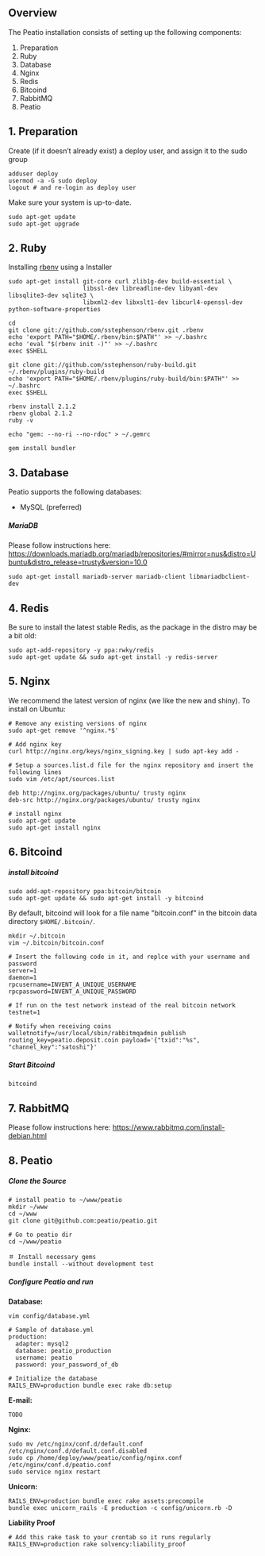 Overview
--------

The Peatio installation consists of setting up the following components:

1. Preparation
2. Ruby
3. Database
4. Nginx
5. Redis
6. Bitcoind
7. RabbitMQ
8. Peatio


## 1. Preparation

Create (if it doesn’t already exist) a deploy user, and assign it to the sudo group

    adduser deploy
    usermod -a -G sudo deploy
    logout # and re-login as deploy user

Make sure your system is up-to-date.

    sudo apt-get update
    sudo apt-get upgrade

## 2. Ruby

Installing [rbenv](https://github.com/sstephenson/rbenv) using a Installer

    sudo apt-get install git-core curl zlib1g-dev build-essential \
                         libssl-dev libreadline-dev libyaml-dev libsqlite3-dev sqlite3 \
                         libxml2-dev libxslt1-dev libcurl4-openssl-dev python-software-properties

    cd
    git clone git://github.com/sstephenson/rbenv.git .rbenv
    echo 'export PATH="$HOME/.rbenv/bin:$PATH"' >> ~/.bashrc
    echo 'eval "$(rbenv init -)"' >> ~/.bashrc
    exec $SHELL

    git clone git://github.com/sstephenson/ruby-build.git ~/.rbenv/plugins/ruby-build
    echo 'export PATH="$HOME/.rbenv/plugins/ruby-build/bin:$PATH"' >> ~/.bashrc
    exec $SHELL

    rbenv install 2.1.2
    rbenv global 2.1.2
    ruby -v

    echo "gem: --no-ri --no-rdoc" > ~/.gemrc

    gem install bundler


## 3. Database

Peatio supports the following databases:

* MySQL (preferred)

##### MariaDB

Please follow instructions here:  https://downloads.mariadb.org/mariadb/repositories/#mirror=nus&distro=Ubuntu&distro_release=trusty&version=10.0

    sudo apt-get install mariadb-server mariadb-client libmariadbclient-dev

## 4. Redis

Be sure to install the latest stable Redis, as the package in the distro may be a bit old:

    sudo apt-add-repository -y ppa:rwky/redis
    sudo apt-get update && sudo apt-get install -y redis-server


## 5. Nginx

We recommend the latest version of nginx (we like the new and shiny). To install on Ubuntu:

    # Remove any existing versions of nginx
    sudo apt-get remove '^nginx.*$'

    # Add nginx key
    curl http://nginx.org/keys/nginx_signing.key | sudo apt-key add -

    # Setup a sources.list.d file for the nginx repository and insert the following lines
    sudo vim /etc/apt/sources.list

    deb http://nginx.org/packages/ubuntu/ trusty nginx
    deb-src http://nginx.org/packages/ubuntu/ trusty nginx

    # install nginx
    sudo apt-get update
    sudo apt-get install nginx

## 6. Bitcoind

##### install bitcoind

    sudo add-apt-repository ppa:bitcoin/bitcoin
    sudo apt-get update && sudo apt-get install -y bitcoind

By default, bitcoind will look for a file name "bitcoin.conf" in the bitcoin data directory `$HOME/.bitcoin/`.

    mkdir ~/.bitcoin
    vim ~/.bitcoin/bitcoin.conf

    # Insert the following code in it, and replce with your username and password
    server=1
    daemon=1
    rpcusername=INVENT_A_UNIQUE_USERNAME
    rpcpassword=INVENT_A_UNIQUE_PASSWORD

    # If run on the test network instead of the real bitcoin network
    testnet=1

    # Notify when receiving coins
    walletnotify=/usr/local/sbin/rabbitmqadmin publish routing_key=peatio.deposit.coin payload='{"txid":"%s", "channel_key":"satoshi"}'

##### Start Bitcoind

    bitcoind

## 7. RabbitMQ

Please follow instructions here: https://www.rabbitmq.com/install-debian.html

## 8. Peatio

##### Clone the Source

    # install peatio to ~/www/peatio
    mkdir ~/www
    cd ~/www
    git clone git@github.com:peatio/peatio.git

    # Go to peatio dir
    cd ~/www/peatio

    ＃ Install necessary gems
    bundle install --without development test


##### Configure Peatio and run

**Database:**

    vim config/database.yml

    # Sample of database.yml
    production:
      adapter: mysql2
      database: peatio_production
      username: peatio
      password: your_password_of_db

    # Initialize the database
    RAILS_ENV=production bundle exec rake db:setup

**E-mail:**

    TODO

**Nginx:**

    sudo mv /etc/nginx/conf.d/default.conf /etc/nginx/conf.d/default.conf.disabled
    sudo cp /home/deploy/www/peatio/config/nginx.conf /etc/nginx/conf.d/peatio.conf
    sudo service nginx restart

**Unicorn:**

    RAILS_ENV=production bundle exec rake assets:precompile
    bundle exec unicorn_rails -E production -c config/unicorn.rb -D

**Liability Proof**

    # Add this rake task to your crontab so it runs regularly
    RAILS_ENV=production rake solvency:liability_proof


